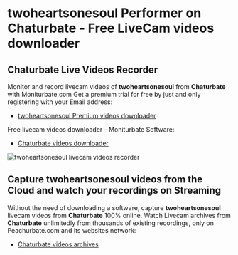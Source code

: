 # twoheartsonesoul Performer on Chaturbate - Free LiveCam videos downloader

## Chaturbate Live Videos Recorder

Monitor and record livecam videos of **twoheartsonesoul** from **Chaturbate** with Moniturbate.com
Get a premium trial for free by just and only registering with your Email address:
* [twoheartsonesoul Premium videos downloader](https://moniturbate.com/request-demo-licence-key.html)

Free livecam videos downloader - Moniturbate Software:
* [Chaturbate videos downloader](https://moniturbate.com/moniturbate-download-software.html)

![twoheartsonesoul livecam videos recorder](https://peachurnet.com/templates/moniturbate-software.png)


## Capture twoheartsonesoul videos from the Cloud and watch your recordings on Streaming

Without the need of downloading a software, capture **twoheartsonesoul** livecam videos from **Chaturbate** 100% online.
Watch Livecam archives from **Chaturbate** unlimitedly from thousands of existing recordings, only on Peachurbate.com and its websites network:
* [Chaturbate videos archives](https://peachurnet.com/)